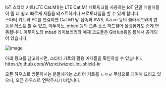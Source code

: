 IoT 스타터 키트(LTE Cat.M1)는 LTE Cat.M1 네트워크를 사용하는 IoT 단말 개발자들이 좀 더 쉽고 빠르게 제품을 테스트하거나 프로토타입을 할 수 있게 합니다.  
스타터 키트와 PC를 연결하면 Cat.M1 망 접속과 AWS, Azure 등의 클라우드와의 연동을 테스트 할 수 있고, 아두이노, mbed 등의 오픈 소스 하드웨어 플랫폼과도 쉽게 연동됩니다. 
아두이노와 mbed 라이브러리와 예제 코드들은 GitHub등을 통해서 공개되어 있습니다.

![image](https://user-images.githubusercontent.com/2126804/126595298-aab221dc-bc37-4dd6-b8b0-e05a0ee294ac.png)

아래 링크를 참고하시면, 스타터 키트의 활용 예제들을 확인하실 수 있습니다.  
https://github.com/Wiznet/wiznet-iot-shield-kr

오픈 하우스로 방문하시는 분들에게는 스타터 키트를 ㄴㅇㄹ 무상으로 대여해 드리고 있으니, 오픈 하우스로 연락주시기 바랍니다.
